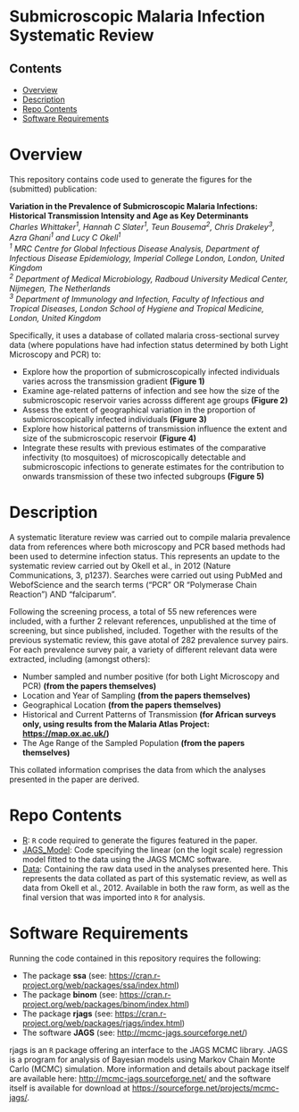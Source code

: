 # Submicroscopic Malaria Infection Systematic Review

## Contents

- [Overview](#Overview)
- [Description](#Description)
- [Repo Contents](#Repo-Contents)
- [Software Requirements](#Software-Requirements)

# Overview
This repository contains code used to generate the figures for the (submitted) publication:

**Variation in the Prevalence of Submicroscopic Malaria Infections: Historical Transmission Intensity and Age as Key Determinants**   
*Charles Whittaker<sup>1</sup>, Hannah C Slater<sup>1</sup>, Teun Bousema<sup>2</sup>, Chris Drakeley<sup>3</sup>, Azra Ghani<sup>1</sup> and Lucy C Okell<sup>1</sup>*  
*<sup>1</sup>  MRC Centre for Global Infectious Disease Analysis, Department of Infectious Disease Epidemiology, Imperial College London, London, United Kingdom*  
*<sup>2</sup>  Department of Medical Microbiology, Radboud University Medical Center, Nijmegen, The Netherlands*  
*<sup>3</sup>  Department of Immunology and Infection, Faculty of Infectious and Tropical Diseases, London School of Hygiene and Tropical Medicine, London, United Kingdom*  

Specifically, it uses a database of collated malaria cross-sectional survey data (where populations have had infection status determined by both Light Microscopy and PCR) to:

- Explore how the proportion of submicroscopically infected individuals varies across the transmission gradient **(Figure 1)**
- Examine age-related patterns of infection and see how the size of the submicroscopic reservoir varies acrosss different age groups **(Figure 2)**
- Assess the extent of geographical variation in the proportion of submicroscopically infected individuals **(Figure 3)** 
- Explore how historical patterns of transmission influence the extent and size of the submicroscopic reservoir **(Figure 4)**
- Integrate these results with previous estimates of the comparative infectivity (to mosquitoes) of microscopically detectable and submicroscopic infections to generate estimates for the contribution to onwards transmission of these two infected subgroups **(Figure 5)** 

# Description
A systematic literature review was carried out to compile malaria prevalence data from references where both microscopy and PCR based methods had been used to determine infection status. This represents an update to the systematic review carried out by Okell et al., in 2012 (Nature Communications, 3, p1237). Searches were carried out using PubMed and WebofScience and the search terms (“PCR” OR “Polymerase Chain Reaction”) AND “falciparum”. 

Following the screening process, a total of 55 new references were included, with a further 2 relevant references, unpublished at the time of screening, but since published, included. Together with the results of the previous systematic review, this gave atotal of 282 prevalence survey pairs. For each prevalence survey pair, a variety of different relevant data were extracted, including (amongst others):

- Number sampled and number positive (for both Light Microscopy and PCR) **(from the papers themselves)**
- Location and Year of Sampling **(from the papers themselves)**
- Geographical Location **(from the papers themselves)**
- Historical and Current Patterns of Transmission **(for African surveys only, using results from the Malaria Atlas Project: https://map.ox.ac.uk/)**
- The Age Range of the Sampled Population **(from the papers themselves)**

This collated information comprises the data from which the analyses presented in the paper are derived.

# Repo Contents

- [R](./R): `R` code required to generate the figures featured in the paper.
- [JAGS_Model](./JAGS_Model): Code specifying the linear (on the logit scale) regression model fitted to the data using the JAGS MCMC software.   
- [Data](./Data): Containing the raw data used in the analyses presented here. This represents the data collated as part of this systematic review, as well as data from Okell et al., 2012. Available in both the raw form, as well as the final version that was imported into `R` for analysis.    


# Software Requirements

Running the code contained in this repository requires the following:

- The package **ssa** (see: https://cran.r-project.org/web/packages/ssa/index.html)
- The package **binom** (see: https://cran.r-project.org/web/packages/binom/index.html)
- The package **rjags** (see: https://cran.r-project.org/web/packages/rjags/index.html)
- The software **JAGS** (see: http://mcmc-jags.sourceforge.net/)

rjags is an `R` package offering an interface to the JAGS MCMC library. JAGS is a program for analysis of Bayesian models using Markov Chain Monte Carlo (MCMC) simulation. More information and details about package itself are available here: http://mcmc-jags.sourceforge.net/ and the software itself is available for download at https://sourceforge.net/projects/mcmc-jags/. 


